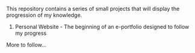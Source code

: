 This repository contains a series of small projects that will display the progression of my knowledge.

1) Personal Website - The beginning of an e-portfolio designed to follow my progress


More to follow...
